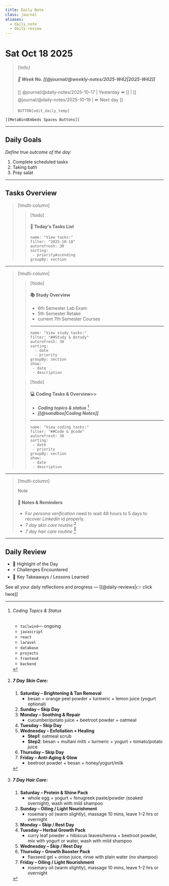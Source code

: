 ```yaml
---
title: Daily Note
class: journal
aliases:
  - daily_note
  - daily-review  
---
```


# Sat Oct 18 2025

> [!info]
> ##### 📅 Week No. [[@journal/@weekly-notes/2025-W42|2025-W42]]  
> [[ @journal/@daily-notes/2025-10-17 | Yesterday ⏪ ]] | [[ @journal/@daily-notes/2025-10-19 | ⏩ Next day ]]
> 
> `BUTTON[edit_daily_temp]`

```meta-bind-embed
[[MetaBindEmbeds Spaces Buttons]]
```

---

## Daily Goals

_Define true outcome of the day:_

1. Complete scheduled tasks
2. Taking bath
3. Pray salat

---

## Tasks Overview

> [!multi-column]
> 
>> [!todo]
>> #### 🧾 Today's Tasks List
>> ```todoist
>> name: "View tasks:"
>> filter: "2025-10-18"
>> autorefresh: 30
>> sorting:
>>  - priorityAscending
>> groupBy: section
>> ```

---

> [!multi-column]
>
>> [!todo]
>> #### 📚 Study Overview
>> - 6th Semester Lab Exam
>> - 5th  Semester Retake
>> - current 7th Semester Courses
>> ---
>> ```todoist
>> name: "View study tasks:"
>> filter: "##Study & @study"
>> autorefresh: 30
>> sorting:
>>   - date
>>   - priority
>> groupBy: section
>> show: 
>>  - date
>>  - description
>> ```
>
>> [!todo]
>> #### 💻 Coding Tasks & Overview>> 
>> - **_Coding topics & status_** [^1]   
>> - **_[[@sandbox|Coding Notes]]_**
>> ---
>> ```todoist
>> name: "View coding tasks:"
>> filter: "##Code & @code"
>> autorefresh: 30
>> sorting:
>>  - date
>>  - priority
>> groupBy: section
>> show: 
>>  - date
>>  - description
>> ```

---

> [!multi-column]
> 
>> [!note]
>> #### 📌 Notes & Reminders
>> - For _persona verification_ need to wait 48 hours to 5 days to recover _LinkedIn_ id properly.
>> - _7 day skin care routine_ [^2]   
>> - _7 day hair care routine_ [^3]   

---

##  Daily Review

- 🌟 Highlight of the Day  
- ⚡ Challenges Encountered  
- 📌 Key Takeaways / Lessons Learned  

See all your daily reflections and progress — [[@daily-reviews|👉 click here]]

[^1]: ###### _Coding Topics & Status_
	
	- `tailwind`— ongoing 
	- `javascript`
	- `react`
	- `laravel`
	- `database`
	- `projects`
	- `frontend`
	- `backend`

[^2]: ##### 7 Day Skin Care:
	
	1.  **Saturday – Brightening & Tan Removal** 
		- besan + orange peel powder + turmeric + lemon juice (yogurt optional)
	2. **Sunday – Skip Day**    
	3. **Monday – Soothing & Repair** 
		- cucumber/potato juice + beetroot powder + oatmeal
	4. **Tuesday – Skip Day**    
	5. **Wednesday – Exfoliation + Healing** 
		- **Step1**: oatmeal scrub
		- **Step2**: besan + multani mitti + turmeric + yogurt + tomato/potato juice
	6. **Thursday – Skip Day**    
	7. **Friday – Anti-Aging & Glow** 
		- beetroot powder + besan + honey/yogurt/milk

[^3]: ##### 7 Day Hair Care:
			
	1. **Saturday – Protein & Shine Pack**    
		  - whole egg + yogurt + fenugreek paste/powder (soaked overnight), wash with mild shampoo        
	2. **Sunday – Oiling / Light Nourishment**    
		  - rosemary oil (warm slightly), massage 10 mins, leave 1–2 hrs or overnight        
	3. **Monday – Skip / Rest Day**    
	4. **Tuesday – Herbal Growth Pack**    
		  - curry leaf powder + hibiscus leaves/henna + beetroot powder, mix with yogurt or water, wash with mild shampoo 
	5. **Wednesday – Skip / Rest Day**    
	6. **Thursday – Growth Booster Pack**    
		  - flaxseed gel + onion juice, rinse with plain water (no shampoo)        
	7. **Friday – Oiling / Light Nourishment**    
		  - rosemary oil (warm slightly), massage 10 mins, leave 1–2 hrs or overnight

